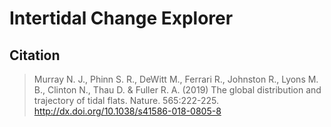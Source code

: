# Intertidal Change Explorer

## Citation
> Murray N. J., Phinn S. R., DeWitt M., Ferrari R., Johnston R., Lyons M. B., Clinton N., Thau D. & Fuller R. A. (2019) The global distribution and trajectory of tidal flats. Nature. 565:222-225. http://dx.doi.org/10.1038/s41586-018-0805-8
